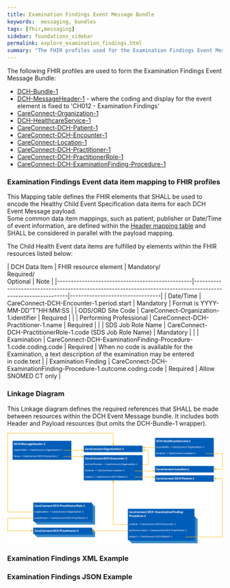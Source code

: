 ```yaml
---
title: Examination Findings Event Message Bundle
keywords:  messaging, bundles
tags: [fhir,messaging]
sidebar: foundations_sidebar
permalink: explore_examination_findings.html
summary: "The FHIR profiles used for the Examination Findings Event Message Bundle"
---
```


The following FHIR profiles are used to form the Examination Findings Event Message Bundle:

- [DCH-Bundle-1](https://fhir.nhs.uk/STU3/StructureDefinition/DCH-Bundle-1)
- [DCH-MessageHeader-1](https://fhir.nhs.uk/STU3/StructureDefinition/DCH-MessageHeader-1) - where the coding and display for the event element is fixed to 'CH012 - Examination Findings'
- [CareConnect-Organization-1](https://fhir.hl7.org.uk/STU3/StructureDefinition/CareConnect-Organization-1)
- [DCH-HealthcareService-1](https://fhir.nhs.uk/STU3/StructureDefinition/DCH-HealthcareService-1)
- [CareConnect-DCH-Patient-1](https://fhir.nhs.uk/STU3/StructureDefinition/CareConnect-DCH-Patient-1)
- [CareConnect-DCH-Encounter-1](https://fhir.nhs.uk/STU3/StructureDefinition/CareConnect-DCH-Encounter-1)
- [CareConnect-Location-1](https://fhir.hl7.org.uk/STU3/StructureDefinition/CareConnect-Location-1)
- [CareConnect-DCH-Practitioner-1](https://fhir.nhs.uk/STU3/StructureDefinition/CareConnect-DCH-Practitioner-1)
- [CareConnect-DCH-PractitionerRole-1](https://fhir.nhs.uk/STU3/StructureDefinition/CareConnect-DCH-PractitionerRole-1)
- [CareConnect-DCH-ExaminationFinding-Procedure-1](https://fhir.nhs.uk/STU3/StructureDefinition/CareConnect-DCH-ExaminationFinding-Procedure-1)

### Examination Findings Event data item mapping to FHIR profiles ###

This Mapping table defines the FHIR elements that SHALL be used to encode the Healthy Child Event Specification data items for each DCH Event Message payload.  
Some common data item mappings, such as patient, publisher or Date/Time of event information, are defined within the [Header mapping table](explore_event_header_design.html) and SHALL be considered in parallel with the payload mapping.

The Child Health Event data items are fulfilled by elements within the FHIR resources listed below:

| DCH Data Item                                   | FHIR resource element                                               | Mandatory/<br/>Required/<br/>Optional  |  Note                           |
|-------------------------------------------------|--------------------------------------------------------------------------------------------------------------|---------------------------------|
| Date/Time                                       | CareConnect-DCH-Encounter-1.period.start                            | Mandatory                              | Format is YYYY-MM-DD”T”HH:MM:SS |
| ODS/ORD Site Code                               | CareConnect-Organization-1.identifier                               | Required                               |                                 |
| Performing Professional                         | CareConnect-DCH-Practitioner-1.name                                 | Required                               |                                 |
| SDS Job Role Name                               | CareConnect-DCH-PractitionerRole-1.code (SDS Job Role Name)         | Mandatory                              |                                 |
| Examination                                     | CareConnect-DCH-ExaminationFinding-Procedure-1.code.coding.code     | Required                               | When no code is available for the Examination, a text description of the examination may be entered in code.text                                |
| Examination Finding                             | CareConnect-DCH-ExaminationFinding-Procedure-1.outcome.coding.code  | Required                               | Allow SNOMED CT only            |

### Linkage Diagram ###

This Linkage diagram defines the required references that SHALL be made between resources within the DCH Event Message bundle. It includes both Header and Payload resources (but omits the DCH-Bundle-1 wrapper).

<img src="images/explore/ExaminationFindings.png">

### Examination Findings XML Example ###

<script src="https://gist.github.com/IOPS-DEV/c64035456e26959021847c204a5ab57d.js"></script>

### Examination Findings JSON Example ###

<script src="https://gist.github.com/IOPS-DEV/232228535fe1ad5d01eb8f6953efa13c.js"></script>